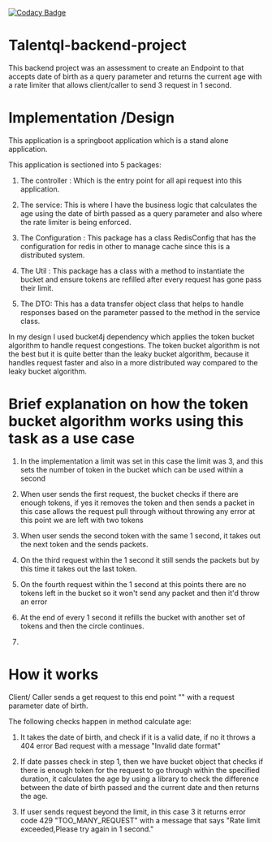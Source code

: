 [![Codacy Badge](https://app.codacy.com/project/badge/Grade/48f2732e2d8f44e98e9a081f71671047)](https://www.codacy.com/gh/liomotolani/talentql-backend-project/dashboard?utm_source=github.com&amp;utm_medium=referral&amp;utm_content=liomotolani/talentql-backend-project&amp;utm_campaign=Badge_Grade)

# Talentql-backend-project
This backend project was an assessment to create an Endpoint to that accepts date of birth as a query parameter and returns the current age
with a rate limiter that allows client/caller to send 3 request in 1 second.

# Implementation /Design
This application is a springboot application which is a stand alone application.

This application is sectioned into 5 packages:
1. The controller : Which is the entry point for all api request into this application.

2. The service: This is where I have the business logic that calculates the age using the date of birth passed as a query parameter and also where the rate limiter is being enforced.

3. The Configuration : This package has a class RedisConfig that has the configuration for redis in other to manage cache since this is a distributed system.

4. The Util : This package has a class with a method to instantiate the bucket and ensure tokens are refilled after every request has gone pass their limit.

5. The DTO: This has a data transfer object class that helps to handle responses based on the parameter passed to the method in the service class.

In my design I used bucket4j dependency which applies the token bucket algorithm to handle request congestions. The token bucket algorithm is not the best but it is quite better than the leaky bucket algorithm, because it handles request faster and also in a more distributed way compared to the leaky bucket algorithm.

# Brief explanation on how the token bucket algorithm works using this task as a use case
1. In the implementation a limit was set in this case the limit was 3, and this sets the number of token in the bucket which can be used within a second

2. When user sends the first request, the bucket checks if there are enough tokens, if yes it removes the token and then sends a packet in this case allows the request pull through without throwing any error at this point we are left with two tokens

3. When user sends the second token with the same 1 second, it takes out the next token and the sends packets.

4. On the third request within the 1 second it still sends the packets but by this time it takes out the last token.

5. On the fourth request within the 1 second at this points there are no tokens left in the bucket so it won't send any packet and then it'd throw an error

6. At the end of every 1 second it refills the bucket with another set of tokens and then the circle continues.
7. 
# How it works
Client/ Caller sends a get request to this end point "" with a request parameter date of birth.

The following checks happen in method calculate age:
1. It takes the date of birth, and check if it is a valid date, if no it throws a 404 error Bad request with a message "Invalid date format"

2. If date passes check in step 1, then we have bucket object that checks if there is enough token for the request to go through within the specified duration, it calculates the age by using a library to check the difference between the date of birth passed and the current date and then returns the age.

3. If user sends request beyond the limit, in this case 3 it returns error code 429 "TOO_MANY_REQUEST" with a message that says "Rate limit exceeded,Please try again in 1 second."
